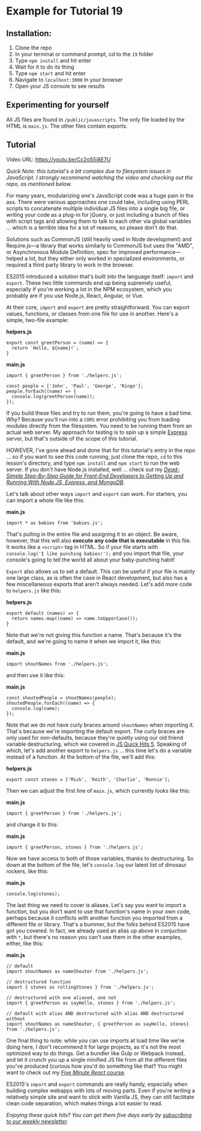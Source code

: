 # Example for Tutorial 19

## Installation:

1. Clone the repo
2. In your terminal or command prompt, cd to the `19` folder
3. Type `npm install` and hit enter
4. Wait for it to do its thing
5. Type `npm start` and hit enter
6. Navigate to `localhost:3000` in your browser
7. Open your JS console to see results

## Experimenting for yourself

All JS files are found in `/public/javascripts`. The only file loaded by the HTML is `main.js`. The other files contain exports.

## Tutorial

Video URL: https://youtu.be/Cc2o55i8E7U

*Quick Note: this tutorial's a bit complex due to filesystem issues in JavaScript. I strongly recommend watching the video and checking out the repo, as mentioned below.*

For many years, modularizing one's JavaScript code was a huge pain in the ass. There were various approaches one could take, including using PERL scripts to concatenate multiple individual JS files into a single big file, or writing your code as a plug-in for jQuery, or just including a bunch of files with script tags and allowing them to talk to each other via global variables &hellip; which is a terrible idea for a lot of reasons, so please don't do that.

Solutions such as CommonJS (still heavily used in Node development) and Require.js&mdash;a library that works similarly to CommonJS but uses the "AMD", or Asynchronous Module Definition, spec for improved performance&mdash;helped a lot, but they either only worked in specialized environments, or required a third party library to work in the browser.

ES2015 introduced a solution that's built into the language itself: `import` and `export`. These two little commands end up being supremely useful, especially if you're working a lot in the NPM ecosystem, which you probably are if you use Node.js, React, Angular, or Vue.

At their core, `import` and `export` are pretty straightforward. You can export values, functions, or classes from one file for use in another. Here's a simple, two-file example:

**helpers.js**
```
export const greetPerson = (name) => {
  return `Hello, ${name}!`;
}
```

**main.js**
```
import { greetPerson } from './helpers.js';

const people = ['John', 'Paul', 'George', 'Ringo'];
people.forEach((name) => {
  console.log(greetPerson(name));
});
```

If you build these files and try to run them, you're going to have a bad time. Why? Because you'll run into a `CORS` error prohibiting you from loading modules directly from the filesystem. You need to be running them from an actual web server. My approach for testing is to spin up a simple [Express](https://expressjs.com) server, but that's outside of the scope of this tutorial.

HOWEVER, I've gone ahead and done that for this tutorial's entry in the repo ... so if you want to see this code running, just clone the repo, `cd` to this lesson's directory, and type `npm install` and `npm start` to run the web server. If you don't have Node.js installed, well ... check out my *[Dead-Simple Step-By-Step Guide for Front-End Developers to Getting Up and Running With Node.JS, Express, and MongoDB](https://closebrace.com/tutorials/2017-03-02/the-dead-simple-step-by-step-guide-for-front-end-developers-to-getting-up-and-running-with-nodejs-express-and-mongodb)*.

Let's talk about other ways `import` and `export` can work. For starters, you can import a whole file like this:

**main.js**
```
import * as babies from 'babies.js';
```

That's pulling in the entire file and assigning it to an object. Be aware, however, that this will also **execute any code that is executable** in this file. It works like a `<script>` tag in HTML. So if your file starts with `console.log('I like punching babies!');` and you import that file, your console's going to tell the world all about your baby-punching habit!

`Export` also allows us to set a default. This can be useful if your file is mainly one large class, as is often the case in React development, but also has a few miscellaneous exports that aren't always needed. Let's add more code to `helpers.js` like this:

**helpers.js**
```
export default (names) => {
  return names.map((name) => name.toUpperCase());
}
```

Note that we're not giving this function a name. That's because it's the default, and we're going to name it when we import it, like this:

**main.js**
```
import shoutNames from './helpers.js';
```

and then use it like this:

**main.js**
```
const shoutedPeople = shoutNames(people);
shoutedPeople.forEach((name) => {
  console.log(name);
});
```

Note that we do *not* have curly braces around `shoutNames` when importing it. That's because we're importing the default export. The curly braces are only used for non-defaults, because they're quietly using our old friend variable destructuring, which we covered in [JS Quick Hits 5](https://closebrace.com/tutorials/2018-02-21/js-quick-hits-5-variable-destructuring). Speaking of which, let's add another export to `helpers.js` ... this time let's do a variable instead of a function. At the bottom of the file, we'll add this:

**helpers.js**
```
export const stones = ['Mick', 'Keith', 'Charlie', 'Ronnie'];
```

Then we can adjust the first line of `main.js`, which currently looks like this:

**main.js**
```
import { greetPerson } from './helpers.js';
```

and change it to this:

**main.js**
```
import { greetPerson, stones } from './helpers.js';
```

Now we have access to both of those variables, thanks to destructuring. So down at the bottom of the file, let's `console.log` our latest list of dinosaur rockers, like this:

**main.js**
```
console.log(stones);
```

The last thing we need to cover is aliases. Let's say you want to import a function, but you don't want to use that function's name in your own code, perhaps because it conflicts with another function you imported from a different file or library. That's a bummer, but the folks behind ES2015 have got you covered. In fact, we already used an alias up above in conjuction with `*`, but there's no reason you can't use them in the other examples, either, like this:

**main.js**
```
// default
import shoutNames as nameShouter from './helpers.js';

// destructured function
import { stones as rollingStones } from './helpers.js';

// destructured with one aliased, one not
import { greetPerson as sayHello, stones } from './helpers.js';

// default with alias AND destructured with alias AND destructured without
import shoutNames as nameShouter, { greetPerson as sayHello, stones} from './helpers.js';
```

One final thing to note: while you can use imports at load time like we're doing here, I don't recommend it for large projects, as it's not the most optimized way to do things. Get a bundler like Gulp or Webpack instead, and let it crunch you up a single minified JS file from all the different files you've produced (curious how you'd do something like that? You might want to check out my [*Five Minute React* course](https://closebrace.com/categories/five-minute-react).

ES2015's `import` and `export` commands are really handy, especially when building complex webapps with lots of moving parts. Even if you're writing a relatively simple site and want to stick with Vanilla JS, they can still facilitate clean code separation, which makes things a lot easier to read.

*Enjoying these quick hits? You can get them five days early by [subscribing to our weekly newsletter](https://closebrace.com/newsletter/subscribe).*
